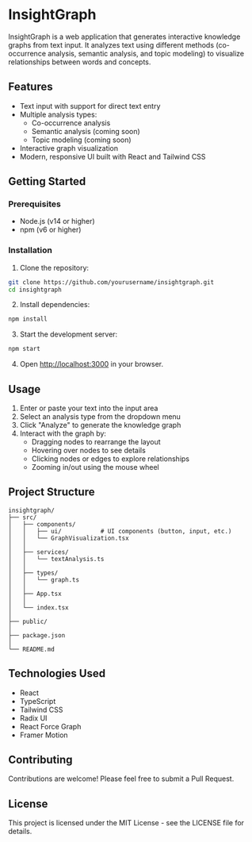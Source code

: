 # InsightGraph

InsightGraph is a web application that generates interactive knowledge graphs from text input. It analyzes text using different methods (co-occurrence analysis, semantic analysis, and topic modeling) to visualize relationships between words and concepts.

## Features

- Text input with support for direct text entry
- Multiple analysis types:
  - Co-occurrence analysis
  - Semantic analysis (coming soon)
  - Topic modeling (coming soon)
- Interactive graph visualization
- Modern, responsive UI built with React and Tailwind CSS

## Getting Started

### Prerequisites

- Node.js (v14 or higher)
- npm (v6 or higher)

### Installation

1. Clone the repository:
```bash
git clone https://github.com/yourusername/insightgraph.git
cd insightgraph
```

2. Install dependencies:
```bash
npm install
```

3. Start the development server:
```bash
npm start
```

4. Open [http://localhost:3000](http://localhost:3000) in your browser.

## Usage

1. Enter or paste your text into the input area
2. Select an analysis type from the dropdown menu
3. Click "Analyze" to generate the knowledge graph
4. Interact with the graph by:
   - Dragging nodes to rearrange the layout
   - Hovering over nodes to see details
   - Clicking nodes or edges to explore relationships
   - Zooming in/out using the mouse wheel

## Project Structure

```
insightgraph/
├── src/
│   ├── components/
│   │   ├── ui/           # UI components (button, input, etc.)
│   │   └── GraphVisualization.tsx
│   │   
│   ├── services/
│   │   └── textAnalysis.ts
│   │   
│   ├── types/
│   │   └── graph.ts
│   │   
│   ├── App.tsx
│   │   
│   └── index.tsx
│   
├── public/
│   
├── package.json
│   
└── README.md
```

## Technologies Used

- React
- TypeScript
- Tailwind CSS
- Radix UI
- React Force Graph
- Framer Motion

## Contributing

Contributions are welcome! Please feel free to submit a Pull Request.

## License

This project is licensed under the MIT License - see the LICENSE file for details. 